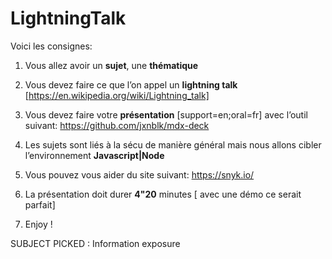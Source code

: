 # LightningTalk

Voici les consignes:

1. Vous allez avoir un **sujet**, une **thématique**

2. Vous devez faire ce que l’on appel un **lightning talk** [https://en.wikipedia.org/wiki/Lightning_talk]

3. Vous devez faire votre **présentation** [support=en;oral=fr] avec l’outil suivant: https://github.com/jxnblk/mdx-deck

4. Les sujets sont liés à la sécu de manière général mais nous allons cibler l’environnement **Javascript|Node**

5. Vous pouvez vous aider du site suivant: https://snyk.io/

6. La présentation doit durer **4"20** minutes [ avec une démo ce serait parfait]

7. Enjoy !

SUBJECT PICKED : Information exposure
